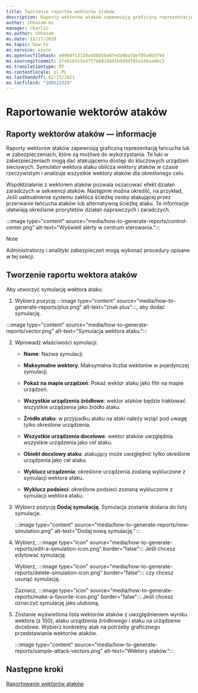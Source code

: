 ```yaml
---
title: Tworzenie raportów wektorów ataków
description: Raporty wektorów ataków zapewniają graficzną reprezentację łańcucha luk w zabezpieczeniach, które są możliwe do wykorzystania.
author: shhazam-ms
manager: rkarlin
ms.author: shhazam
ms.date: 12/17/2020
ms.topic: how-to
ms.service: azure
ms.openlocfilehash: e9960fc2120add845be8feda9bafdef95a9b5f94
ms.sourcegitcommit: 27d616319a4f57eb8188d1b9d9d793a14baadbc3
ms.translationtype: MT
ms.contentlocale: pl-PL
ms.lasthandoff: 02/15/2021
ms.locfileid: "100522329"
---
```

# <a name="attack-vector-reporting"></a>Raportowanie wektorów ataków

## <a name="about-attack-vector-reports"></a>Raporty wektorów ataków — informacje

Raporty wektorów ataków zapewniają graficzną reprezentację łańcucha luk w zabezpieczeniach, które są możliwe do wykorzystania. Te luki w zabezpieczeniach mogą dać atakującemu dostęp do kluczowych urządzeń sieciowych. Symulator wektora ataku oblicza wektory ataków w czasie rzeczywistym i analizuje wszystkie wektory ataków dla określonego celu.

Współdziałanie z wektorem ataków pozwala oszacować efekt działań zaradczych w sekwencji ataków. Następnie można określić, na przykład, Jeśli uaktualnienie systemu zakłóca ścieżkę osoby atakującej przez przerwanie łańcucha ataków lub alternatywną ścieżkę ataku. Te informacje ułatwiają określanie priorytetów działań naprawczych i zaradczych.

:::image type="content" source="media/how-to-generate-reports/control-center.png" alt-text="Wyświetl alerty w centrum sterowania.":::

> [!NOTE]
> Administratorzy i analityki zabezpieczeń mogą wykonać procedury opisane w tej sekcji.

## <a name="create-an-attack-vector-report"></a>Tworzenie raportu wektora ataków

Aby utworzyć symulację wektora ataku:

1. Wybierz pozycję :::image type="content" source="media/how-to-generate-reports/plus.png" alt-text="znak plus":::, aby dodać symulację.

 :::image type="content" source="media/how-to-generate-reports/vector.png" alt-text="Symulacja wektora ataku.":::

2. Wprowadź właściwości symulacji:

   - **Name**: Nazwa symulacji.

   - **Maksymalne wektory**: Maksymalna liczba wektorów w pojedynczej symulacji.

   - **Pokaż na mapie urządzeń**: Pokaż wektor ataku jako filtr na mapie urządzeń.

   - **Wszystkie urządzenia źródłowe**: wektor ataków będzie traktować wszystkie urządzenia jako źródło ataku.

   - **Źródło ataku**: w przypadku ataku na ataki należy wziąć pod uwagę tylko określone urządzenia.

   - **Wszystkie urządzenia docelowe**: wektor ataków uwzględnia wszystkie urządzenia jako cel ataku.

   - **Obiekt docelowy ataku**: atakujący może uwzględnić tylko określone urządzenia jako cel ataku.

   - **Wyklucz urządzenia**: określone urządzenia zostaną wykluczone z symulacji wektora ataku.

   - **Wyklucz podsieci**: określone podsieci zostaną wykluczone z symulacji wektora ataku.

3. Wybierz pozycję **Dodaj symulację**. Symulacja zostanie dodana do listy symulacje.

   :::image type="content" source="media/how-to-generate-reports/new-simulation.png" alt-text="Dodaj nową symulację.":::

4. Wybierz, :::image type="icon" source="media/how-to-generate-reports/edit-a-simulation-icon.png" border="false"::: Jeśli chcesz edytować symulację.

   Wybierz, :::image type="icon" source="media/how-to-generate-reports/delete-simulation-icon.png" border="false"::: czy chcesz usunąć symulację.

   Zaznacz, :::image type="icon" source="media/how-to-generate-reports/make-a-favorite-icon.png" border="false"::: Jeśli chcesz oznaczyć symulację jako ulubioną.

5. Zostanie wyświetlona lista wektorów ataków z uwzględnieniem wyniku wektora (z 100), ataku urządzenia źródłowego i ataku na urządzenie docelowe. Wybierz konkretny atak na potrzeby graficznego przedstawiania wektorów ataków.

   :::image type="content" source="media/how-to-generate-reports/sample-attack-vectors.png" alt-text="Wektory ataków.":::

## <a name="next-steps"></a>Następne kroki

[Raportowanie wektorów ataków](how-to-create-attack-vector-reports.md)


